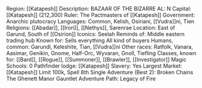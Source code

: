 Region: [[Katapesh]]
Description: BAZAAR OF 
THE BIZARRE
AL: N
Capital: [[Katapesh]] 
(212,300)
Ruler: The Pactmasters 
of [[Katapesh]]
Government: Anarchic plutocracy
Languages: Common, Kelish, 
Osiriani, [[Vudra]]ni, Tien
Religions: [[Abadar]], [[Irori]], [[Nethys]], Sarenrae
Location: East of Garund, 
South of [[Osirion]]
Iconics: Seelah
Reminds of: Middle eastern 
trading hub
Known for: Sells everything
All kind of buyers
Humans, common: Garundi, Keleshite, Tian, [[Vudra]]ni
Other races: Ratfolk, Vanara, Aasimar, Genikin, Gnome, 
Half-Orc, Wyvaran, Gnoll, Tiefling
Classes, known for: [[Bard]], [[Rogue]], [[Summoner]], [[Brawler]], [[Investigator]]
Magic Schools: 0
Pathfinder lodge: [[Katapesh]]
Slavery: Yes
Largest Market: [[Katapesh]]
Limit 100k, Spell 8th
Single Adventure (Best 2): Broken Chains 
The Ghenett Manor Gauntlet
Adventure Path: Legacy of Fire
